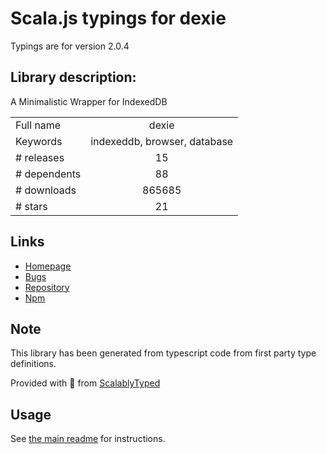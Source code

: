 
# Scala.js typings for dexie

Typings are for version 2.0.4

## Library description:
A Minimalistic Wrapper for IndexedDB

|                    |                 |
| ------------------ | :-------------: |
| Full name          | dexie |
| Keywords           | indexeddb, browser, database |
| # releases         | 15 |
| # dependents       | 88 |
| # downloads        | 865685 |
| # stars            | 21 |

## Links
- [Homepage](http://dexie.org)
- [Bugs](https://github.com/dfahlander/Dexie.js/issues)
- [Repository](https://github.com/dfahlander/Dexie.js)
- [Npm](https://www.npmjs.com/package/dexie)
    


## Note
This library has been generated from typescript code from first party type definitions.

Provided with :purple_heart: from [ScalablyTyped](https://github.com/oyvindberg/ScalablyTyped)

## Usage
See [the main readme](../../readme.md) for instructions.


